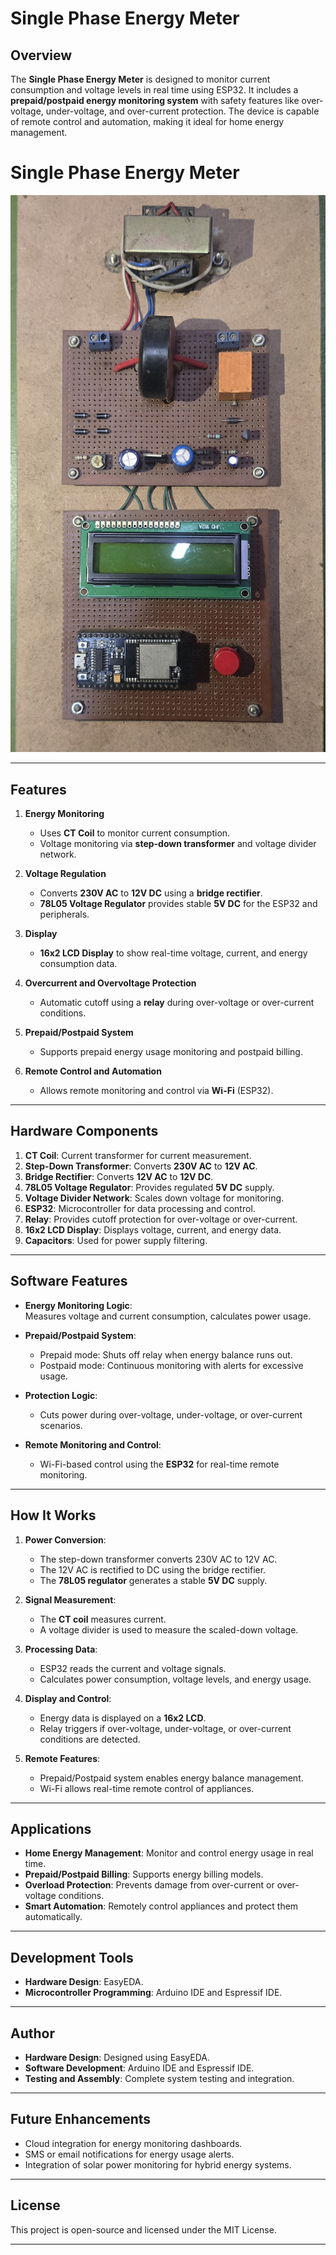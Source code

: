 # Single Phase Energy Meter

## Overview
The **Single Phase Energy Meter** is designed to monitor current consumption and voltage levels in real time using ESP32. It includes a **prepaid/postpaid energy monitoring system** with safety features like over-voltage, under-voltage, and over-current protection. The device is capable of remote control and automation, making it ideal for home energy management.
# Single Phase Energy Meter

![Single Phase Energy Meter](https://github.com/karthirilla/karthikrilla.github.io/blob/main/PROJECTS/SINGLE%20PHASE%20ENERGY%20METER/SINGLE_PHASE_ENERGY_METER.jpg)

---

## Features

1. **Energy Monitoring**  
   - Uses **CT Coil** to monitor current consumption.  
   - Voltage monitoring via **step-down transformer** and voltage divider network.  

2. **Voltage Regulation**  
   - Converts **230V AC** to **12V DC** using a **bridge rectifier**.  
   - **78L05 Voltage Regulator** provides stable **5V DC** for the ESP32 and peripherals.

3. **Display**  
   - **16x2 LCD Display** to show real-time voltage, current, and energy consumption data.

4. **Overcurrent and Overvoltage Protection**  
   - Automatic cutoff using a **relay** during over-voltage or over-current conditions.

5. **Prepaid/Postpaid System**  
   - Supports prepaid energy usage monitoring and postpaid billing.  

6. **Remote Control and Automation**  
   - Allows remote monitoring and control via **Wi-Fi** (ESP32).  

---

## Hardware Components

1. **CT Coil**: Current transformer for current measurement.  
2. **Step-Down Transformer**: Converts **230V AC** to **12V AC**.  
3. **Bridge Rectifier**: Converts **12V AC** to **12V DC**.  
4. **78L05 Voltage Regulator**: Provides regulated **5V DC** supply.  
5. **Voltage Divider Network**: Scales down voltage for monitoring.  
6. **ESP32**: Microcontroller for data processing and control.  
7. **Relay**: Provides cutoff protection for over-voltage or over-current.  
8. **16x2 LCD Display**: Displays voltage, current, and energy data.  
9. **Capacitors**: Used for power supply filtering.

---

## Software Features

- **Energy Monitoring Logic**:  
   Measures voltage and current consumption, calculates power usage.

- **Prepaid/Postpaid System**:  
   - Prepaid mode: Shuts off relay when energy balance runs out.  
   - Postpaid mode: Continuous monitoring with alerts for excessive usage.

- **Protection Logic**:  
   - Cuts power during over-voltage, under-voltage, or over-current scenarios.

- **Remote Monitoring and Control**:  
   - Wi-Fi-based control using the **ESP32** for real-time remote monitoring.

---

## How It Works

1. **Power Conversion**:  
   - The step-down transformer converts 230V AC to 12V AC.  
   - The 12V AC is rectified to DC using the bridge rectifier.  
   - The **78L05 regulator** generates a stable **5V DC** supply.  

2. **Signal Measurement**:  
   - The **CT coil** measures current.  
   - A voltage divider is used to measure the scaled-down voltage.  

3. **Processing Data**:  
   - ESP32 reads the current and voltage signals.  
   - Calculates power consumption, voltage levels, and energy usage.  

4. **Display and Control**:  
   - Energy data is displayed on a **16x2 LCD**.  
   - Relay triggers if over-voltage, under-voltage, or over-current conditions are detected.  

5. **Remote Features**:  
   - Prepaid/Postpaid system enables energy balance management.  
   - Wi-Fi allows real-time remote control of appliances.

---

## Applications

- **Home Energy Management**: Monitor and control energy usage in real time.  
- **Prepaid/Postpaid Billing**: Supports energy billing models.  
- **Overload Protection**: Prevents damage from over-current or over-voltage conditions.  
- **Smart Automation**: Remotely control appliances and protect them automatically.

---

## Development Tools

- **Hardware Design**: EasyEDA.  
- **Microcontroller Programming**: Arduino IDE and Espressif IDE.  

---

## Author

- **Hardware Design**: Designed using EasyEDA.  
- **Software Development**: Arduino IDE and Espressif IDE.  
- **Testing and Assembly**: Complete system testing and integration.

---

## Future Enhancements

- Cloud integration for energy monitoring dashboards.  
- SMS or email notifications for energy usage alerts.  
- Integration of solar power monitoring for hybrid energy systems.  

---

## License

This project is open-source and licensed under the MIT License.

---
